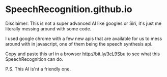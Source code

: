 # SpeechRecognition.github.io

Disclaimer: This is not a super advanced AI like googles or Siri, it's just me literally messing around with some code.

I used google chrome with a few new apis that are available for us to mess around with in javascript, one of them being the speech synthesis api. 

Copy and paste this url in a browser http://bit.ly/3cL9Sbu to see what this SpeechRecognition can do.

P.S. This AI is'nt a friendly one.
